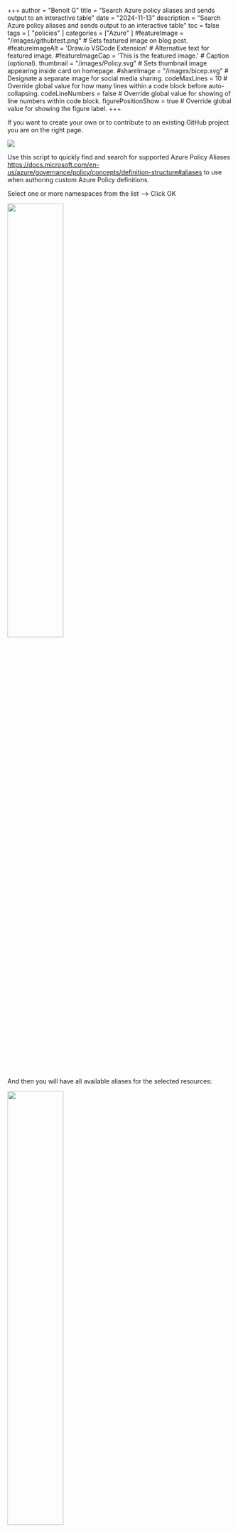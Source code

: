 +++
author = "Benoit G"
title = "Search Azure policy aliases and sends output to an interactive table"
date = "2024-11-13"
description = "Search Azure policy aliases and sends output to an interactive table"
toc = false
tags = [
    "policies"
]
categories = ["Azure"
]
#featureImage = "/images/githubtest.png" # Sets featured image on blog post.
#featureImageAlt = 'Draw.io VSCode Extension' # Alternative text for featured image.
#featureImageCap = 'This is the featured image.' # Caption (optional).
thumbnail = "/images/Policy.svg" # Sets thumbnail image appearing inside card on homepage.
#shareImage = "/images/bicep.svg" # Designate a separate image for social media sharing.
codeMaxLines = 10 # Override global value for how many lines within a code block before auto-collapsing.
codeLineNumbers = false # Override global value for showing of line numbers within code block.
figurePositionShow = true # Override global value for showing the figure label.
+++

If you want to create your own or to contribute to an existing GitHub project you are on the right page.
<!--more-->

<img src="/images/Policy.svg">


Use this script to quickly find and search for supported Azure Policy Aliases https://docs.microsoft.com/en-us/azure/governance/policy/concepts/definition-structure#aliases to use when authoring custom Azure Policy definitions.

Select one or more namespaces from the list –> Click OK

<img src="/images/policy-alias-search/policy-alias-search-1.png" width="50%" height="50%">

And then you will have all available aliases for the selected resources:

<img src="/images/policy-alias-search/policy-alias-search-2.png" width="50%" height="50%">

Here is the script:

```Powershell
# List all namespaces available in Azure Policy
$AllNamespaces = (Get-AzPolicyAlias -ListAvailable).Namespace | Sort-Object | Get-Unique

# Select the namespaces you want to work with
$SelectedNamespaces = $null
$SelectedNamespaces = @()

$AllNamespaces | Out-GridView -Title "Select one or more namespace. Found: $($AllNamespaces.count)" -OutputMode Multiple `
| Foreach-object { $SelectedNamespaces += $_ }

# Get all aliases available in the selected namespaces
$AvailableAliases = $null
$AvailableAliases = @()

Foreach ($Namespace in $SelectedNamespaces)
{
   $AvailableAliases += (Get-AzPolicyAlias -NamespaceMatch $Namespace).Aliases | Select-Object
   Name, DefaultPath
}

# List all aliases available in the selected namespaces
$AvailableAliases | Out-GridView -Title "Available alias for selected ($($SelectedNamespaces.count)): $($SelectedNamespaces)" -OutputMode Single
```